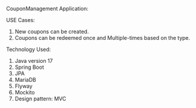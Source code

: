 CouponManagement Application:

USE Cases:
1. New coupons can be created.
2. Coupons can be redeemed once and Multiple-times based on the type.

Technology Used:
1. Java version 17
2. Spring Boot
3. JPA
4. MariaDB
5. Flyway
6. Mockito
7. Design pattern: MVC
